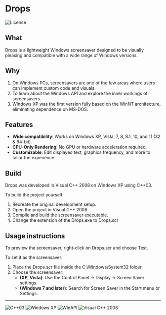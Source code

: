 
# Drops

![License](https://img.shields.io/badge/License-GPLv3-blue.svg)

## What

Drops is a lightweight Windows screensaver designed to be visually pleasing and compatible with a wide range of Windows versions.


## Why

1. On Windows PCs, screensavers are one of the few areas where users can implement custom code and visuals.
2. To learn about the Windows API and explore the inner workings of screensavers.
3. Windows XP was the first version fully based on the WinNT architecture, eliminating dependence on MS-DOS.


## Features

- **Wide compatibility**: Works on Windows XP, Vista, 7, 8, 8.1, 10, and 11 (32 & 64-bit).
- **CPU-Only Rendering**: No GPU or hardware acceleration required.
- **Customizable**: Edit displayed text, graphics frequency, and more to tailor the experience.


## Build

Drops was developed in Visual C++ 2008 on Windows XP using C++03.

To build the project yourself:

1. Recreate the original development setup.
2. Open the project in Visual C++ 2008.
3. Compile and build the screensaver executable.
4. Change the extension of the Drops.exe to Drops.scr


## Usage instructions

To preview the screensaver, right-click on Drops.scr and choose Test.

To set it as the screensaver:
1. Place the Drops.scr file inside the C:\Windows\System32 folder.
2. Choose the screensaver:
    - **(XP, Vista)**: Use the Control Panel → Display → Screen Saver settings.
    - **(Windows 7 and later)**: Search for Screen Saver in the Start menu or Settings.


---

![C++03](https://img.shields.io/badge/C%2B%2B-03-blue.svg)
![Windows XP](https://img.shields.io/badge/Windows%20XP-003399?logo=windows-xp&logoColor=white)
![WinAPI](https://img.shields.io/badge/WinAPI-API-blue.svg)
![Visual C++ 2008](https://img.shields.io/badge/Visual%20C%2B%2B%202008-5C2D91?logo=visual-studio&logoColor=white)
